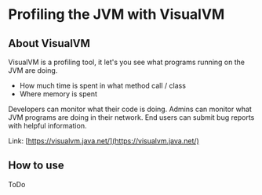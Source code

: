 # Profiling the JVM with VisualVM

## About VisualVM

VisualVM is a profiling tool, it let's you see what programs running on the JVM are doing.

* How much time is spent in what method call / class
* Where memory is spent

Developers can monitor what their code is doing.
Admins can monitor what JVM programs are doing in their network.
End users can submit bug reports with helpful information.

Link: [https://visualvm.java.net/](https://visualvm.java.net/)

## How to use

ToDo